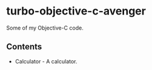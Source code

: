 # turbo-objective-c-avenger

Some of my Objective-C code.

## Contents

* Calculator - A calculator.
